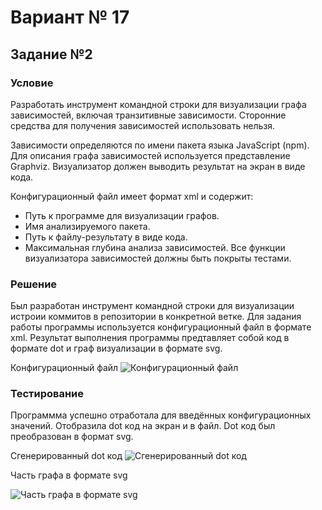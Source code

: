 # Вариант № 17
## Задание №2
### Условие
Разработать инструмент командной строки для визуализации графа
зависимостей, включая транзитивные зависимости. Сторонние средства для
получения зависимостей использовать нельзя.

Зависимости определяются по имени пакета языка JavaScript (npm). Для
описания графа зависимостей используется представление Graphviz.
Визуализатор должен выводить результат на экран в виде кода.

Конфигурационный файл имеет формат xml и содержит:
- Путь к программе для визуализации графов.
- Имя анализируемого пакета.
- Путь к файлу-результату в виде кода.
- Максимальная глубина анализа зависимостей.
Все функции визуализатора зависимостей должны быть покрыты тестами.

### Решение

Был разработан инструмент командной строки для визуализации истроии коммитов в репозитории в конкретной ветке.
Для задания работы программы используется конфигурационный файл в формате xml.
Результат выполнения программы предтавляет собой код в формате dot и граф визуализации в формате svg.

Конфигурационный файл
![Конфигурационный файл](./img/conf.png)


### Тестирование

Программма успешно отработала для введённых конфигурационных значений. Отобразила dot код на экран и в файл.
Dot код был преобразован в формат svg.

Сгенерированный dot код
![Сгенерированный dot код](./img/dot.png)


Часть графа в формате svg

![Часть графа в формате svg](./img/graph.png)
